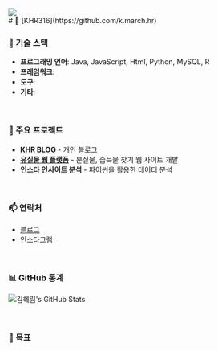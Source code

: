 <a href="https://github.com/khr316" align='center'>
    <img src="https://capsule-render.vercel.app/api?type=waving&color=gradient&height=300&section=header&text=💻WELCOME_KHR316💻&fontSize=70&animation=fadeIn&fontAlignY=38"/>
</a>

<br>
# 👋 [KHR316](https://github.com/k.march.hr)

<br>

### 🚀 기술 스택
- **프로그래밍 언어**: Java, JavaScript, Html, Python, MySQL, R
- **프레임워크**: 
- **도구**: 
- **기타**:

<br>

### 📂 주요 프로젝트
- [**KHR BLOG**](https://github.com/yourusername/awesome-portfolio) - 개인 블로그
- [**유실물 웹 플랫폼**](https://github.com/yourusername/task-manager) - 분실물, 습득물 찾기 웹 사이트 개발
- [**인스타 인사이트 분석**](https://github.com/yourusername/e-commerce-site) - 파이썬을 활용한 데이터 분석

<br>

### 📫 연락처
- [블로그](https://khr316.tistory.com/)
- [인스타그램](https://instagram.com/k.march.hr)

<br>

### 📊 GitHub 통계
![김혜림's GitHub Stats](https://github-readme-stats.vercel.app/api?username=khr316&show_icons=true&hide_title=true&hide=prs&count_private=true&theme=radical)

<br>

### 🎯 목표

<br>
